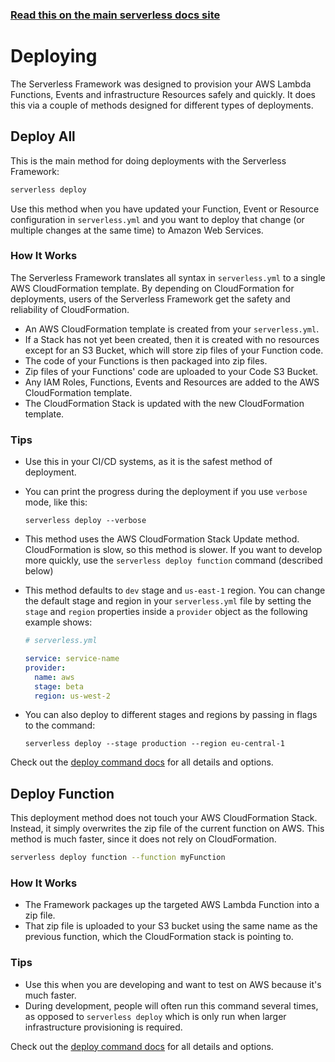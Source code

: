 <!--
title: Serverless Framework - AWS Lambda Guide - Deploying
menuText: Deploying
menuOrder: 8
description: How to deploy your AWS Lambda functions and their required infrastructure
layout: Doc
-->

<!-- DOCS-SITE-LINK:START automatically generated  -->
### [Read this on the main serverless docs site](https://www.serverless.com/framework/docs/providers/aws/guide/deploying)
<!-- DOCS-SITE-LINK:END -->

# Deploying

The Serverless Framework was designed to provision your AWS Lambda Functions, Events and infrastructure Resources safely and quickly.  It does this via a couple of methods designed for different types of deployments.

## Deploy All

This is the main method for doing deployments with the Serverless Framework:

```bash
serverless deploy
```

Use this method when you have updated your Function, Event or Resource configuration in `serverless.yml` and you want to deploy that change (or multiple changes at the same time) to Amazon Web Services.

### How It Works

The Serverless Framework translates all syntax in `serverless.yml` to a single AWS CloudFormation template.  By depending on CloudFormation for deployments, users of the Serverless Framework get the safety and reliability of CloudFormation.

* An AWS CloudFormation template is created from your `serverless.yml`.
* If a Stack has not yet been created, then it is created with no resources except for an S3 Bucket, which will store zip files of your Function code.
* The code of your Functions is then packaged into zip files.
* Zip files of your Functions' code are uploaded to your Code S3 Bucket.
* Any IAM Roles, Functions, Events and Resources are added to the AWS CloudFormation template.
* The CloudFormation Stack is updated with the new CloudFormation template.

### Tips

* Use this in your CI/CD systems, as it is the safest method of deployment.
* You can print the progress during the deployment if you use `verbose` mode, like this:
  ```
  serverless deploy --verbose
  ```
* This method uses the AWS CloudFormation Stack Update method.  CloudFormation is slow, so this method is slower.  If you want to develop more quickly, use the `serverless deploy function` command (described below)

* This method defaults to `dev` stage and `us-east-1` region.  You can change the default stage and region in your `serverless.yml` file by setting the `stage` and `region` properties inside a `provider` object as the following example shows:
  ```yml
  # serverless.yml

  service: service-name
  provider:
    name: aws
    stage: beta
    region: us-west-2
  ```

* You can also deploy to different stages and regions by passing in flags to the command:
  ```
  serverless deploy --stage production --region eu-central-1
  ```

Check out the [deploy command docs](../cli-reference/deploy) for all details and options.

## Deploy Function

This deployment method does not touch your AWS CloudFormation Stack.  Instead, it simply overwrites the zip file of the current function on AWS.  This method is much faster, since it does not rely on CloudFormation.

```bash
serverless deploy function --function myFunction
```

### How It Works

* The Framework packages up the targeted AWS Lambda Function into a zip file.
* That zip file is uploaded to your S3 bucket using the same name as the previous function, which the CloudFormation stack is pointing to.

### Tips

* Use this when you are developing and want to test on AWS because it's much faster.
* During development, people will often run this command several times, as opposed to `serverless deploy` which is only run when larger infrastructure provisioning is required.

Check out the [deploy command docs](../cli-reference/deploy.md) for all details and options.
